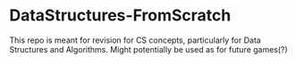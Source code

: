 # DataStructures-FromScratch
This repo is meant for revision for CS concepts, particularly for Data Structures and Algorithms. Might potentially be used as for future games(?)
